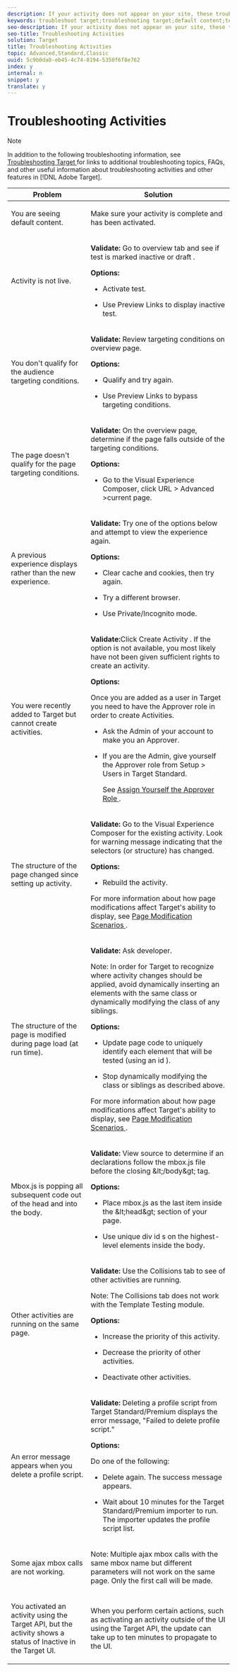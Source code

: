 ```yaml
---
description: If your activity does not appear on your site, these troubleshooting suggestions should help you find your solution.
keywords: troubleshoot target;troubleshooting target;default content;test not live;activity not live;targeting not working;previous experience displays;cannot create activities;can't create activities;create activities;page structure changed;page structure modified;error message;error delete profile script;ajax not working
seo-description: If your activity does not appear on your site, these troubleshooting suggestions should help you find your solution.
seo-title: Troubleshooting Activities
solution: Target
title: Troubleshooting Activities
topic: Advanced,Standard,Classic
uuid: 5c9b0da8-eb45-4c74-8194-5350f6f8e762
index: y
internal: n
snippet: y
translate: y
---
```


# Troubleshooting Activities


>[!NOTE]
>
>In addition to the following troubleshooting information, see[ Troubleshooting Target ](r_troubleshooting_target.md#reference_A9DB82675D044BD8861F6752A4EE6839) for links to additional troubleshooting topics, FAQs, and other useful information about troubleshooting activities and other features in [!DNL  Adobe Target]. 





<table id="table_E64C8310F6C24FBFAFC91BA89EA1F335"> 
 <thead> 
  <tr> 
   <th colname="col1" class="entry"> Problem </th> 
   <th colname="col2" class="entry"> Solution </th> 
  </tr> 
 </thead>
 <tbody> 
  <tr> 
   <td colname="col1"> <p>You are seeing default content. </p> </td> 
   <td colname="col2"> <p>Make sure your activity is complete and has been activated. </p> </td> 
  </tr> 
  <tr> 
   <td colname="col1"> <p>Activity is not live. </p> </td> 
   <td colname="col2"> <p> <b>Validate:</b> Go to overview tab and see if test is marked inactive or draft . </p> <p> <b>Options:</b> </p> <p> 
     <ul id="ul_EA9C04EF47CC409AA9C6C5A451025E48"> 
      <li id="li_268F3ED02948417D9CF1DE9F17AFC774"> <p>Activate test. </p> </li> 
      <li id="li_E60A753780E84578B9D3E5A7A5877386">Use Preview Links to display inactive test. </li> 
     </ul> </p> </td> 
  </tr> 
  <tr> 
   <td colname="col1"> <p>You don't qualify for the audience targeting conditions. </p> </td> 
   <td colname="col2"> <p> <b>Validate: </b>Review targeting conditions on overview page. </p> <p><b>Options:</b> </p> <p> 
     <ul id="ul_485E1B9FBC204CD980A9F2D94161DD35"> 
      <li id="li_2C5FF5B606C5443DAF4A73D6FA616CD4"> <p>Qualify and try again. </p> </li> 
      <li id="li_8A922A1CFA5A4797BEBFCE96F8686505"> <p> Use Preview Links to bypass targeting conditions. </p> </li> 
     </ul> </p> </td> 
  </tr> 
  <tr> 
   <td colname="col1"> <p>The page doesn't qualify for the page targeting conditions. </p> </td> 
   <td colname="col2"> <p> <b>Validate: </b> On the overview page, determine if the page falls outside of the targeting conditions. </p> <p><b>Options:</b> </p> <p> 
     <ul id="ul_7C4C60AA9CB54E80B6F0F265D7FE84D1"> 
      <li id="li_9FE8EAD4C6CF48C39568E5EB877CD0E5"> <p> Go to the Visual Experience Composer, click <span class="uicontrol"> URL </span>&gt; <span class="uicontrol"> Advanced </span>&gt;current page. </p> </li> 
     </ul> </p> </td> 
  </tr> 
  <tr> 
   <td colname="col1"> <p>A previous experience displays rather than the new experience. </p> </td> 
   <td colname="col2"> <p> <b>Validate:</b> Try one of the options below and attempt to view the experience again. </p> <p> <b>Options:</b> </p> <p> 
     <ul id="ul_45DD212D70C74BD5B35E1975B1B2CA80"> 
      <li id="li_3C632D33F1BA49959B198DDFA006B82D"> <p>Clear cache and cookies, then try again. </p> </li> 
      <li id="li_F9DF0CB86DCC40BF9FD5F2D4C04F3747"> <p>Try a different browser. </p> </li> 
      <li id="li_FAFEC7C332154447A80CDA9784E70655"> <p>Use Private/Incognito mode. </p> </li> 
     </ul> </p> </td> 
  </tr> 
  <tr> 
   <td colname="col1"> <p>You were recently added to Target but cannot create activities. </p> </td> 
   <td colname="col2"> <p> <b>Validate:</b>Click <span class="uicontrol"> Create Activity </span>. If the option is not available, you most likely have not been given sufficient rights to create an activity. </p> <p> <b>Options:</b> </p> <p>Once you are added as a user in Target you need to have the Approver role in order to create Activities. </p> <p> 
     <ul id="ul_817DD00057774B06827A6451A2B46BE0"> 
      <li id="li_2E7A1D33C2CF4BEA8782C2AD78F4874E"> <p>Ask the Admin of your account to make you an Approver. </p> </li> 
      <li id="li_A3BABEB70AA1419C8B709F8FDB3BDBA8"> <p>If you are the Admin, give yourself the Approver role from <span class="uicontrol"> Setup </span> &gt; <span class="uicontrol"> Users </span> in Target Standard. </p> <p> See <a href="../ov/t_approver.xml#task_15CAA437A71444E2932B333D5E66A3C7" format="dita" scope="local"> Assign Yourself the Approver Role </a>. </p> </li> 
     </ul> </p> </td> 
  </tr> 
  <tr> 
   <td colname="col1"> <p>The structure of the page changed since setting up activity. </p> </td> 
   <td colname="col2"> <p> <b>Validate:</b> Go to the Visual Experience Composer for the existing activity. Look for warning message indicating that the selectors (or structure) has changed. </p> <p> <b>Options:</b> </p> <p> 
     <ul id="ul_8CACB4017E0048D88A21433785827B6A"> 
      <li id="li_E7AF83ABC5FE4759AB77ECA4AA71D3EB"> <p>Rebuild the activity. </p> </li> 
     </ul> </p> <p>For more information about how page modifications affect Target's ability to display, see <a href="c_vec_scenarios.xml#concept_A458A95F65B4401588016683FB1694DB" format="dita" scope="local"> Page Modification Scenarios </a>. </p> </td> 
  </tr> 
  <tr> 
   <td colname="col1"> <p>The structure of the page is modified during page load (at run time). </p> </td> 
   <td colname="col2"> <p> <b>Validate:</b> Ask developer. </p> <p> <p>Note:  In order for Target to recognize where activity changes should be applied, avoid dynamically inserting an elements with the same class or dynamically modifying the class of any siblings. </p> </p> <p> <b>Options:</b> </p> <p> 
     <ul id="ul_8C2E2601DA6B4E4CA388EF0D9C748759"> 
      <li id="li_9E970E0E9B1847C7AD030CB67C032AF7"> <p> Update page code to uniquely identify each element that will be tested (using an <span class="codeph"> id </span>). </p> </li> 
      <li id="li_2523B1A8518E45F2B4130ED52DE7A0CF"> <p> Stop dynamically modifying the class or siblings as described above. </p> </li> 
     </ul> </p> <p>For more information about how page modifications affect Target's ability to display, see <a href="c_vec_scenarios.xml#concept_A458A95F65B4401588016683FB1694DB" format="dita" scope="local"> Page Modification Scenarios </a>. </p> </td> 
  </tr> 
  <tr> 
   <td colname="col1"> <p> <span class="filepath"> Mbox.js </span> is popping all subsequent code out of the head and into the body. </p> </td> 
   <td colname="col2"> <p> <b>Validate:</b> View source to determine if an declarations follow the <span class="filepath"> mbox.js </span> file before the closing <span class="codeph"> &amp;lt;/body&amp;gt; </span> tag. </p> <p> <b>Options:</b> </p> <p> 
     <ul id="ul_55305F2ADE094588AC41D338F498377B"> 
      <li id="li_5FCC7F1DE19A4361A244A096AD63827D"> <p> Place <span class="filepath"> mbox.js </span> as the last item inside the <span class="codeph"> &amp;lt;head&amp;gt; </span> section of your page. </p> </li> 
      <li id="li_6EB754FFC45B48D397AFBDACF587728B"> <p> Use unique <span class="codeph"> div id </span>s on the highest-level elements inside the body. </p> </li> 
     </ul> </p> </td> 
  </tr> 
  <tr> 
   <td colname="col1"> <p>Other activities are running on the same page. </p> </td> 
   <td colname="col2"> <p> <b>Validate:</b> Use the Collisions tab to see of other activities are running. </p> <p> <p>Note:  The Collisions tab does not work with the Template Testing module. </p> </p> <p> <b>Options:</b> </p> <p> 
     <ul id="ul_CE71A5DF47294F828AD4184E64903B71"> 
      <li id="li_FDD33A6EC6904DC899094102D7AAC9AA"> <p> Increase the priority of this activity. </p> </li> 
      <li id="li_8EFAE4F34AD949DD92BFB27DDFDF8BA5"> <p> Decrease the priority of other activities. </p> </li> 
      <li id="li_4133739AC11C458AA33C3927665D3983"> <p> Deactivate other activities. </p> </li> 
     </ul> </p> </td> 
  </tr> 
  <tr> 
   <td colname="col1"> <p>An error message appears when you delete a profile script. </p> </td> 
   <td colname="col2"> <p> <b>Validate:</b> Deleting a profile script from Target Standard/Premium displays the error message, "Failed to delete profile script." </p> <p> <b>Options:</b> </p> <p>Do one of the following: </p> <p> 
     <ul id="ul_11DE7952A83C4881A0A15A1F1A1655C7"> 
      <li id="li_06EBBB9B5F7944E6B2F05A563EEB0D3F"> <p>Delete again. The success message appears. </p> </li> 
      <li id="li_D20987979535440FB110185838B06AF4"> <p>Wait about 10 minutes for the Target Standard/Premium importer to run. The importer updates the profile script list. </p> </li> 
     </ul> </p> </td> 
  </tr> 
  <tr> 
   <td colname="col1"> <p>Some ajax mbox calls are not working. </p> </td> 
   <td colname="col2"> <p> <p>Note:  Multiple ajax mbox calls with the same mbox name but different parameters will not work on the same page. Only the first call will be made. </p> </p> </td> 
  </tr> 
  <tr> 
   <td colname="col1"> <p>You activated an activity using the Target API, but the activity shows a status of Inactive in the Target UI. </p> </td> 
   <td colname="col2"> <p>When you perform certain actions, such as activating an activity outside of the UI using the Target API, the update can take up to ten minutes to propagate to the UI. </p> </td> 
  </tr> 
 </tbody> 
</table>

